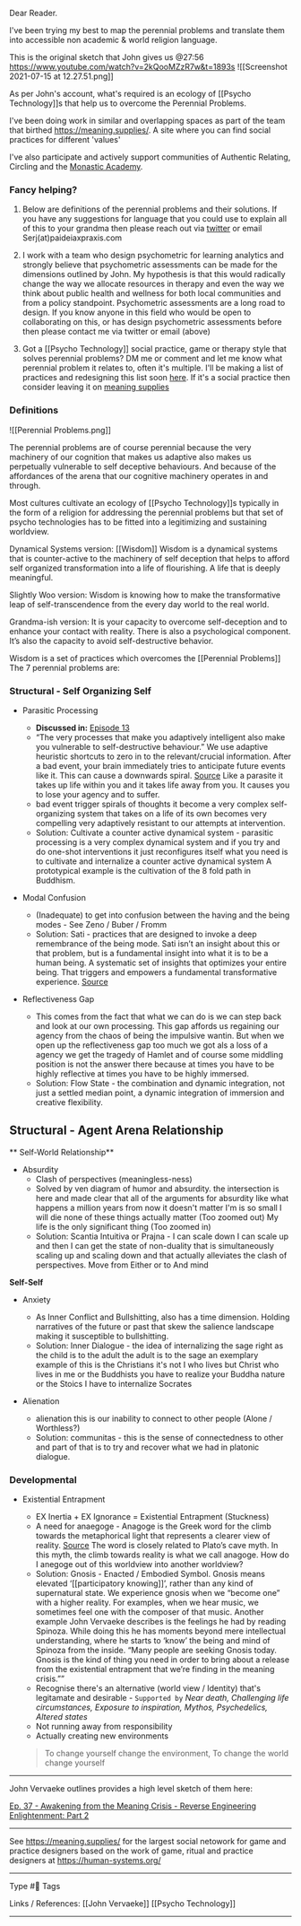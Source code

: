 Dear Reader. 

I've been trying my best to map the perennial problems and translate them into accessible non academic & world religion language.

This is the original sketch that John gives us
@27:56 https://www.youtube.com/watch?v=2kQooMZzR7w&t=1893s
![[Screenshot 2021-07-15 at 12.27.51.png]]

As per John's account, what's required is an ecology of [[Psycho Technology]]s that help us to overcome the Perennial Problems. 

I've been doing work in similar and overlapping spaces as part of the team that birthed https://meaning.supplies/. A site where you can find social practices for different 'values'

I've also participate and actively support communities of Authentic Relating, Circling and the [Monastic Academy](https://www.monasticacademy.com/).

### Fancy helping?

1. Below are definitions of the perennial problems and their solutions. If you have any suggestions for language that you could use to explain all of this to your grandma then please reach out via [twitter](https://twitter.com/Serjhunt_ARK) or email Serj(at)paideiaxpraxis.com

2. I work with a team who design psychometric for learning analytics and strongly believe that psychometric assessments can be made for the dimensions outlined by John. My hypothesis is that this would radically change the way we allocate resources in therapy and even the way we think about public health and wellness for both local communities and from a policy standpoint. Psychometric assessments are a long road to design. If you know anyone in this field who would be open to collaborating on this, or has design psychometric assessments before then please contact me via twitter or email (above)
3. Got a [[Psycho Technology]] social practice, game or therapy style that solves perennial problems? DM me or comment and let me know what perennial problem it relates to, often it's multiple. I'll be making a list of practices and redesigning this list soon [here](https://coda.io/d/Suite-of-Practices-Social-Arts_dWxc2daM6zY). If it's a social practice then consider leaving it on [meaning supplies](https://meaning.supplies/)

### Definitions
![[Perennial Problems.png]]
 
 The perennial problems are of course perennial because the very machinery of our cognition that makes us adaptive also makes us perpetually vulnerable to self deceptive behaviours. And because of the affordances of the arena that our cognitive machinery operates in and through.
 
 Most cultures cultivate an ecology of [[Psycho Technology]]s typically in the form of a religion for addressing the perennial problems but that set of psycho technologies has to be fitted into a legitimizing and sustaining worldview.

Dynamical Systems version: [[Wisdom]] Wisdom is a dynamical systems that is counter-active to the machinery of self deception that helps to afford self organized transformation into a life of flourishing. A life that is deeply meaningful.

Slightly Woo version: Wisdom is knowing how to make the transformative leap of self-transcendence from the every day world to the real world.

Grandma-ish version: It is your capacity to overcome self-deception and to enhance your contact with reality. There is also a psychological component. It’s also the capacity to avoid self-destructive behavior.

Wisdom is a set of practices which overcomes the [[Perennial Problems]]
The 7 perennial problems are:

### Structural - Self Organizing Self

- Parasitic Processing 
	- **Discussed in:** [Episode 13](https://awakeningfromthemeaningcrisis.com/episodes/13)
	- “The very processes that make you adaptively intelligent also make you vulnerable to self-destructive behaviour.” We use adaptive heuristic shortcuts to zero in to the relevant/crucial information. After a bad event, your brain immediately tries to anticipate future events like it. This can cause a downwards spiral. [Source](https://awakeningfromthemeaningcrisis.com/parasitic-processing) Like a parasite it takes up life within you and it takes life away from you. It causes you to lose your agency and to suffer.
	- bad event trigger spirals of thoughts it become a very complex self-organizing system that takes on a life of its own becomes very compelling very adaptively resistant to our attempts at intervention.
	- Solution: Cultivate a counter active dynamical system - parasitic processing is a very complex dynamical system and if you try and do one-shot interventions it just reconfigures itself what you need is to cultivate and internalize a counter active dynamical system A prototypical example is the cultivation of the 8 fold path in Buddhism.


- Modal Confusion 
	- (Inadequate)  to get into confusion between the having and the being modes - See Zeno / Buber / Fromm
	- Solution: Sati - practices that are designed to invoke a deep remembrance of the being mode. Sati isn’t an insight about this or that problem, but is a fundamental insight into what it is to be a human being. A systematic set of insights that optimizes your entire being. That triggers and empowers a fundamental transformative experience. [Source](https://awakeningfromthemeaningcrisis.com/sati)


- Reflectiveness Gap 
	- This comes from the fact that what we can do is we can step back and look at our own processing. This gap affords us regaining our agency from the chaos of being the impulsive wantin. But when we open up the reflectiveness gap too much we got als a loss of a agency we get the tragedy of Hamlet and of course some middling position is not the answer there because at times you have to be highly reflective at times you have to be highly immersed.
	- Solution: Flow State - the combination and dynamic integration, not just a settled median point, a dynamic integration of immersion and creative flexibility.

## Structural - Agent Arena Relationship
** Self-World Relationship**

- Absurdity 
	 - Clash of perspectives (meaningless-ness)
	 - Solved by ven diagram of humor and absurdity. the intersection is here and made clear that all of the arguments for absurdity like what happens a million years from now it doesn't matter I'm is so small I will die none of these things actually matter (Too zoomed out) My life is the only significant thing (Too zoomed in)
	 - Solution: Scantia Intuitiva or Prajna - I can scale down I can scale up and then I can get the state of non-duality that is simultaneously scaling up and scaling down and that actually alleviates the clash of perspectives. Move from Either or to And mind

**Self-Self**

- Anxiety 
	- As Inner Conflict and Bullshitting, also has a time dimension. Holding narratives of the future or past that skew the salience landscape making it  susceptible to bullshitting.
	- Solution: Inner Dialogue - the idea of internalizing the sage right as the child is to the adult the adult is to the sage an exemplary example of this is the Christians it's not I who lives but Christ who lives in me or the Buddhists you have to realize your Buddha nature or the Stoics I have to internalize Socrates
	
- Alienation 
	- alienation this is our inability to connect to other people  (Alone / Worthless?)
	- Solution: communitas - this is the sense of connectedness to other and part of that is to try and recover what we had in platonic dialogue.

### Developmental 

- Existential Entrapment
	- EX Inertia + EX Ignorance = Existential Entrapment (Stuckness)
	- A need for anaegoge - Anagoge is the Greek word for the climb towards the metaphorical light that represents a clearer view of reality. [Source](https://awakeningfromthemeaningcrisis.com/anagoge) The word is closely related to Plato’s cave myth. In this myth, the climb towards reality is what we call anagoge. How do I anegoge out of this worldview into another worldview?
	- Solution: Gnosis - Enacted / Embodied Symbol. Gnosis means elevated ‘[[participatory knowing]]’, rather than any kind of supernatural state. We experience gnosis when we “become one” with a higher reality. For examples, when we hear music, we sometimes feel one with the composer of that music. Another example John Vervaeke describes is the feelings he had by reading Spinoza. While doing this he has moments beyond mere intellectual understanding, where he starts to ‘know’ the being and mind of Spinoza from the inside. “Many people are seeking Gnosis today. Gnosis is the kind of thing you need in order to bring about a release from the existential entrapment that we’re finding in the meaning crisis.””
	-   Recognise there's an alternative (world view / Identity) that's legitamate and desirable - `Supported by` *Near death, Challenging life circumstances, Exposure to inspiration, Mythos, Psychedelics, Altered states*
	-   Not running away from responsibility
	-   Actually creating new environments

	>To change yourself change the environment, To change the world change yourself

---

John Vervaeke outlines provides a high level sketch of them here:

[Ep. 37 - Awakening from the Meaning Crisis - Reverse Engineering Enlightenment: Part 2](https://www.youtube.com/watch?v=2kQooMZzR7w)


---

See https://meaning.supplies/ for the largest social netowork for game and practice designers based on the work of game, ritual and practice designers at https://human-systems.org/ 

---
Type #🌲
Tags 

Links / References: [[John Vervaeke]] [[Psycho Technology]]


---